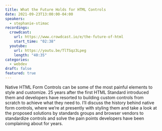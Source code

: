 ```yaml
---
title: What the Future Holds for HTML Controls
date: 2021-09-23T13:00:00-04:00
speakers:
  - stephanie-stimac
recordings:
  crowdcast:
    url: https://www.crowdcast.io/e/the-future-of-html
    start_time: "02:38"
  youtube:
    url: https://youtu.be/TlTSqz3Lpeg
    length: "40:35"
categories:
  - webdev
draft: false
featured: true
---
```


Native HTML Form Controls can be some of the most painful elements to style and customize. 25 years after the first HTML Standard introduced them and developers have resorted to building custom controls from scratch to achieve what they need to. I’ll discuss the history behind native form controls, where we’re at presently with styling them and take a look at the proposed solutions by standards groups and browser vendors to standardize controls and solve the pain points developers have been complaining about for years.

